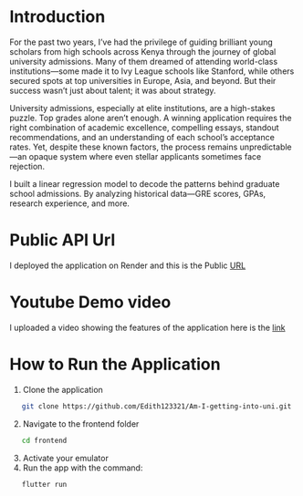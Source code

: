 # Introduction

For the past two years, I’ve had the privilege of guiding brilliant young scholars from high schools across Kenya through the journey of global university admissions. Many of them dreamed of attending world-class institutions—some made it to Ivy League schools like Stanford, while others secured spots at top universities in Europe, Asia, and beyond. But their success wasn’t just about talent; it was about strategy.

University admissions, especially at elite institutions, are a high-stakes puzzle. Top grades alone aren’t enough. A winning application requires the right combination of academic excellence, compelling essays, standout recommendations, and an understanding of each school’s acceptance rates. Yet, despite these known factors, the process remains unpredictable—an opaque system where even stellar applicants sometimes face rejection.

I built a linear regression model to decode the patterns behind graduate school admissions. By analyzing historical data—GRE scores, GPAs, research experience, and more.

# Public API Url
I deployed the application on Render and this is the Public [URL](https://am-i-getting-into-uni.onrender.com/)

# Youtube Demo video
I uploaded a video showing the features of the application here is the [link]()

# How to Run the Application
1. Clone the application
```bash
   git clone https://github.com/Edith123321/Am-I-getting-into-uni.git
```
2. Navigate to the frontend folder
```bash
   cd frontend
```
3. Activate your emulator
4. Run the app with the command:
```bash
   flutter run
```
